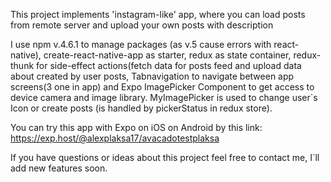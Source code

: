 This project implements 'instagram-like' app,
where you can load posts from remote server and upload your own posts with description

I use npm v.4.6.1 to manage packages (as v.5 cause errors with react-native), create-react-native-app as starter, redux as state container, redux-thunk for side-effect actions(fetch data for posts feed and upload data about created by user posts, Tabnavigation to navigate between app screens(3 one in app) and Expo ImagePicker Component to get access to device camera and image library. MyImagePicker is used to change user`s Icon or create posts (is handled by pickerStatus in redux store). 

You can try this app with Expo on iOS on Android by this link: https://exp.host/@alexplaksa17/avacadotestplaksa

If you have questions or ideas about this project feel free to contact me, I`ll add new features soon.

